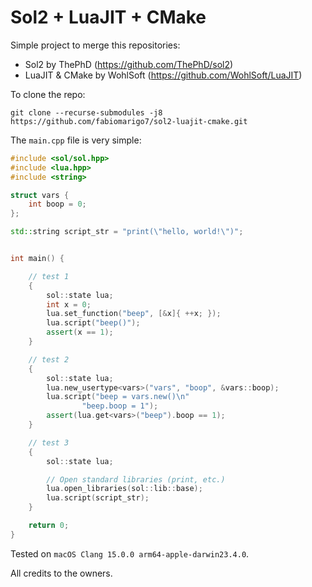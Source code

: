 # Sol2 + LuaJIT  + CMake

Simple project to merge this repositories:
* Sol2 by ThePhD (https://github.com/ThePhD/sol2)
* LuaJIT & CMake by WohlSoft (https://github.com/WohlSoft/LuaJIT)

To clone the repo:
```
git clone --recurse-submodules -j8 https://github.com/fabiomarigo7/sol2-luajit-cmake.git
```

The `main.cpp` file is very simple:

```cpp
#include <sol/sol.hpp>
#include <lua.hpp>
#include <string>

struct vars {
    int boop = 0;
};

std::string script_str = "print(\"hello, world!\")";


int main() {

    // test 1
    {
        sol::state lua;
        int x = 0;
        lua.set_function("beep", [&x]{ ++x; });
        lua.script("beep()");
        assert(x == 1);
    }

    // test 2
    {
        sol::state lua;
        lua.new_usertype<vars>("vars", "boop", &vars::boop);
        lua.script("beep = vars.new()\n"
                "beep.boop = 1");
        assert(lua.get<vars>("beep").boop == 1);
    }

    // test 3
    {
        sol::state lua;

        // Open standard libraries (print, etc.)
        lua.open_libraries(sol::lib::base);
        lua.script(script_str);
    }

    return 0;
}

```

Tested on `macOS Clang 15.0.0 arm64-apple-darwin23.4.0`.

All credits to the owners.
